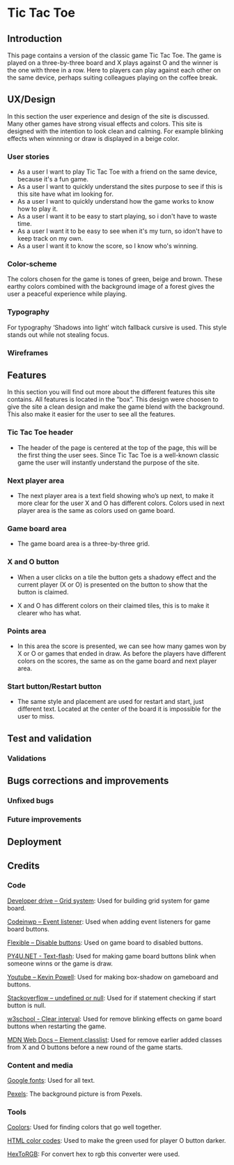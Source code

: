 # Tic Tac Toe
## Introduction
This page contains a version of the classic game Tic Tac Toe. The game is played on a three-by-three board and X plays against O and the winner is the one with three in a row. Here to players can play against each other on the same device, perhaps suiting colleagues playing on the coffee break.
## UX/Design
In this section the user experience and design of the site is discussed. Many other games have strong visual effects and colors. This site is designed with the intention to look clean and calming.  For example blinking effects when winnning or draw is displayed in a  beige color. 
### User stories 
- As a user I want to play Tic Tac Toe with a friend on the same device, because it's a fun game.
- As a user I want to quickly understand the sites purpose to see if this is this site have what im looking for.
- As a user I want to quickly understand how the game works to know how to play it.
- As a user I want it to be easy to start playing, so i don't have to waste time. 
- As a user I want it to be easy to see when it's my turn, so idon't have to keep track on my own.
- As a user I want it to know the score, so I know who's winning.
### Color-scheme
The colors chosen for the game is tones of green, beige and brown. These earthy colors combined with the background image of a forest gives the user a peaceful experience while playing. 
### Typography
For typography ‘Shadows into light’ witch fallback cursive is used. This style stands out while not stealing focus. 
### Wireframes
## Features
In this section you will find out more about the different features this site contains. All features is located in the ”box”. This design were choosen to give the site a clean design and make the game blend with the background. This also make it easier for the user to see all the features. 
### Tic Tac Toe header
- The header of the page is centered at the top of the page, this will be the first thing the user sees. Since Tic Tac Toe is a well-known classic game the user will instantly understand the purpose of the site.
### Next player area
- The next player area is a text field showing who’s up next, to make it more clear for the user X and O has different colors. Colors used in next player area is the same as colors used on game board.
### Game board area
- The game board area is a three-by-three grid.
### X and O button
- When a user clicks on a tile the button gets a shadowy effect and the current player (X or O) is presented on the button to show that the button is claimed.

- X and O has different colors on their claimed tiles, this is to make it clearer who has what.
### Points area 
- In this area the score is presented, we can see how many games won by X or O or games that ended in draw. As before the players have different colors on the scores, the same as on the game board and next player area.
### Start button/Restart button
- The same style and placement are used for restart and start, just different text. Located at the center of the board it is impossible for the user to miss.
## Test and validation
### Validations
## Bugs corrections and improvements
### Unfixed bugs
### Future improvements
## Deployment
## Credits
### Code
[Developer drive – Grid system](https://www.developerdrive.com/how-to-create-a-css-grid-step-by-step ): Used for building grid system for game board.

[Codeinwp – Event listener](https://www.codeinwp.com/snippets/add-event-listener-to-multiple-elements-with-javascript/): Used when adding event listeners for game board buttons.

[Flexible – Disable buttons](https://flexiple.com/disable-button-javascript/): Used on game board to disabled buttons.

[PY4U.NET - Text-flash](https://www.py4u.net/discuss/301230): Used for making game board buttons blink when someone winns or the game is draw. 

[Youtube – Kevin Powell](https://www.youtube.com/watch?v=Yon4l3MUBGY): Used for making box-shadow on gameboard and buttons. 

[Stackoverflow – undefined or null](https://stackoverflow.com/questions/2647867/how-can-i-determine-if-a-variable-is-undefined-or-null): Used for if statement checking if start button is null.

[w3school - Clear interval](https://www.w3schools.com/jsref/met_win_clearinterval.asp): Used for remove blinking effects on game board buttons when restarting the game. 

[MDN Web Docs – Element.classlist](https://developer.mozilla.org/en-US/docs/Web/API/Element/classList): Used for remove earlier added classes from X and O buttons before a new round of the game starts. 
### Content and media
[Google fonts](https://fonts.google.com/): Used for all text. 

[Pexels](https://www.pexels.com/): The background picture is from Pexels. 
### Tools
[Coolors](https://coolors.co/palettes/trending ): Used for finding colors that go well together. 

[HTML color codes](https://www.hexcolortool.com/): Used to make the green used for player O button darker.

[HexToRGB](https://www.hextorgb.co/ ): For convert hex to rgb this converter were used. 


